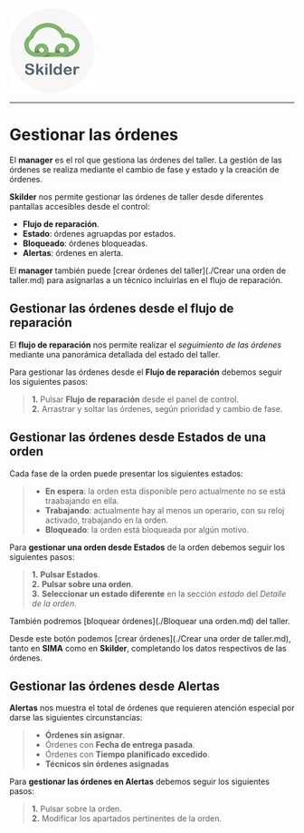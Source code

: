   
![sima2](images/LogoSilderCloud_mini.png)    
     
---     
# Gestionar las órdenes  
  
El **manager** es el rol que gestiona las órdenes del taller. La gestión de las órdenes se realiza mediante el cambio de fase y estado y la creación de órdenes.   
  
**Skilder** nos permite gestionar las órdenes de taller desde diferentes pantallas accesibles desde el control:  
  
 - **Flujo de reparación**.  
 - **Estado**: órdenes agruapdas por estados.  
 - **Bloqueado**: órdenes bloqueadas.  
 - **Alertas**: órdenes en alerta.     
  
El **manager** también puede [crear órdenes del taller](./Crear una orden de taller.md) para asignarlas a un técnico  incluirlas en el flujo de reparación.     
  
## Gestionar las órdenes desde el flujo de reparación  
  
El **flujo de reparación** nos permite realizar el _seguimiento de las órdenes_ mediante una panorámica detallada del estado del taller.    
  
Para gestionar las órdenes desde el **Flujo de reparación** debemos seguir los siguientes pasos:  
  
 > **1.** Pulsar **Flujo de reparación** desde el panel de control.  
 > **2.** Arrastrar y soltar las órdenes, según prioridad y cambio de fase.  
  
  
## Gestionar las órdenes desde Estados de una orden

Cada fase de la orden puede presentar los siguientes estados:  

> - **En espera**: la orden esta disponible pero actualmente no se está traabajando en ella.  
> - **Trabajando**: actualmente hay al menos un operario, con su reloj activado, trabajando en la orden.   
> - **Bloqueado**: la orden está bloqueada por algún motivo.     
  
Para **gestionar una orden desde Estados** de la orden debemos seguir los siguientes pasos:  
  
 > **1.** **Pulsar Estados**.  
 > **2.** **Pulsar sobre una orden**.  
 > **3.** **Seleccionar  un estado diferente** en la sección _estado_ del _Detalle de la orden_.  
  
También podremos [bloquear órdenes](./Bloquear una orden.md) del taller.
  


  

Desde este botón podemos [crear órdenes](./Crear una order de taller.md), tanto en **SIMA** como en **Skilder**, completando los datos respectivos de las órdenes.        
  
## Gestionar las órdenes desde Alertas    
  
**Alertas** nos muestra el total de órdenes que requieren atención especial por darse las siguientes circunstancias:    
  
> - **Órdenes sin asignar**.  
> - Órdenes con **Fecha de entrega pasada**.    
> - Órdenes con **Tiempo planificado excedido**.  
> - **Técnicos sin órdenes asignadas**    
  
Para **gestionar las órdenes en Alertas** debemos seguir los siguientes pasos:  
 
 > **1.** Pulsar sobre la orden.  
 > **2.** Modificar los apartados pertinentes de la orden.  
  

